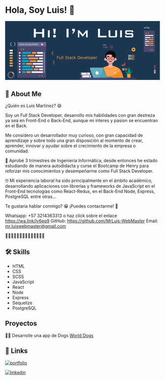 
# Hola, Soy Luis! 👋


![Logo](image/Banner.jpg)


## 🚀 About Me
¿Quién es Luis Martinez? 😄

Soy un Full Stack Developer, desarrollo mis habilidades con gran destreza ya sea en Front-End o Back-End, aunque mi interes y pasion se encuentran en el Back.

Me considero un desarrollador muy curioso, con gran capacidad de aprendizaje y sobre todo una gran disposición al momento de crear, aprender, innovar y ayudar sobre el crecimiento de la empresa o comunidad.

📝 Aprobé 3 trimestres de Ingeniería Informática, desde entonces he estado estudiando de manera autodidacta y curse el Bootcamp de Henry para reforzar mis conocimientos y desempeñarme como Full Stack Developer.

🤓 Mi experiencia laboral ha sido principalmente en el ámbito académico, desarrollando aplicaciones con librerías y frameworks de JavaScript en el Front-End tecnologías como React-Redux, en el Back-End Node, Express, PostgreSQL entre otras...


Te gustaria hablar conmigo? 😁 ¡Puedes contactarme! 📱

Whatsapp: +57 3214363313 o haz click sobre el enlace https://wa.link/ly6eq9 
GitHub: https://github.com/MrLuis-WebMaster
Email: mr.luiswebmaster@gmail.com

👨‍💻👨‍💻👨‍💻👨‍💻👨‍💻👨‍💻👨‍💻


## 🛠 Skills
* HTML
* CSS
* SCSS
* JavaScript
* React
* Node
* Express
* Sequelize
* PostgreSQL




## Proyectos
👩‍💻 Desarrolle una app de Dogs <a href=https://github.com/MrLuis-WebMaster/PI-Dogs> World Dogs </a>




## 🔗 Links
[![portfolio](https://img.shields.io/badge/my_portfolio-000?style=for-the-badge&logo=ko-fi&logoColor=white)](https://mrluismartinez.site/)

[![linkedin](https://img.shields.io/badge/linkedin-0A66C2?style=for-the-badge&logo=linkedin&logoColor=white)](https://www.linkedin.com/in/luis-martinez-617517217/)


